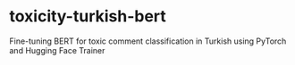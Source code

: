 # toxicity-turkish-bert
Fine-tuning BERT for toxic comment classification in Turkish using PyTorch and Hugging Face Trainer
